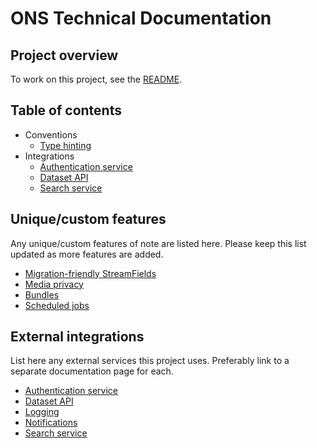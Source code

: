 # ONS Technical Documentation

## Project overview

To work on this project, see the [README](../README.md).

## Table of contents

- Conventions
    - [Type hinting](conventions/type_hinting.md)
- Integrations
    - [Authentication service](integrations/auth.md)
    - [Dataset API](integrations/dataset_api.md)
    - [Search service](integrations/search_service.md)

## Unique/custom features

Any unique/custom features of note are listed here. Please keep this list updated as more features are added.

- [Migration-friendly StreamFields](custom-features/migration_friendly_streamfields.md)
- [Media privacy](custom-features/media_privacy.md)
- [Bundles](custom-features/bundles.md)
- [Scheduled jobs](custom-features/scheduled-jobs.md)

## External integrations

List here any external services this project uses. Preferably link to a separate documentation page for each.

- [Authentication service](integrations/auth.md)
- [Dataset API](integrations/dataset_api.md)
- [Logging](integrations/logging.md)
- [Notifications](integrations/notifications.md)
- [Search service](integrations/search_service.md)
